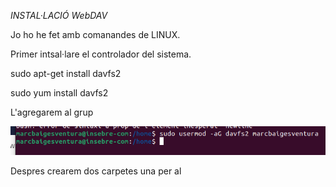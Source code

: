 *INSTAL·LACIÓ WebDAV* 


Jo ho he fet amb comanandes de LINUX.



Primer intsal·lare el controlador del sistema. 

sudo apt-get install davfs2

sudo yum install davfs2

L'agregarem al grup 

![alt text](webdav.png)

Despres crearem dos carpetes una per al 
